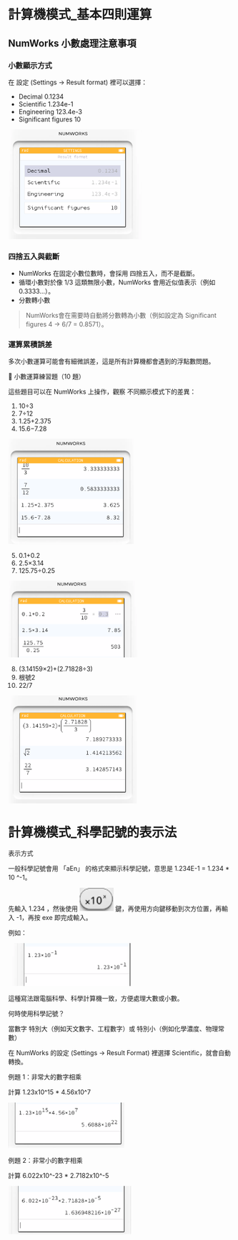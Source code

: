 # 計算機模式_基本四則運算

## NumWorks 小數處理注意事項

### 小數顯示方式

在 設定 (Settings → Result format) 裡可以選擇：

- Decimal 		         0.1234
- Scientific             1.234e-1
- Engineering   		 123.4e-3	
- Significant figures    10

![](img/04_01.png)

### 四捨五入與截斷

* NumWorks 在固定小數位數時，會採用 四捨五入，而不是截斷。
* 循環小數對於像 1/3 這類無限小數，NumWorks 會用近似值表示（例如 0.3333...）。
* 分數轉小數
> NumWorks會在需要時自動將分數轉為小數（例如設定為 Significant figures 4 → 6/7 = 0.8571）。

### 運算累積誤差

多次小數運算可能會有細微誤差，這是所有計算機都會遇到的浮點數問題。

📝 小數運算練習題（10 題）

這些題目可以在 NumWorks 上操作，觀察 不同顯示模式下的差異：

1. 10÷3
2. 7÷12
3. 1.25+2.375
4. 15.6−7.28

![](img/04_02.png)

5. 0.1+0.2
6. 2.5×3.14
7. 125.75÷0.25

![](img/04_03.png)

8. (3.14159×2)+(2.71828÷3)
9. 根號2
10. 22/7

![](img/04_04.png)

# 計算機模式_科學記號的表示法

表示方式

一般科學記號會用 「aEn」 的格式來顯示科學記號，意思是 
1.234E-1 = 1.234 * 10 ^-1。

先輸入 1.234 ，然後使用 ![](img/KEY_xPower.png) 鍵，再使用方向鍵移動到次方位置，再輸入 -1，再按 exe 即完成輸入。


例如：

![](img/04_06.png)

這種寫法跟電腦科學、科學計算機一致，方便處理大數或小數。

何時使用科學記號？

當數字 特別大（例如天文數字、工程數字）或 特別小（例如化學濃度、物理常數）

在 NumWorks 的設定 (Settings → Result Format) 裡選擇 Scientific，就會自動轉換。


例題 1：非常大的數字相乘

計算 1.23x10^15 * 4.56x10^7

![](img/04_05.png)

例題 2：非常小的數字相乘

計算  6.022x10^-23 * 2.7182x10^-5

![](img/04_07.png)
